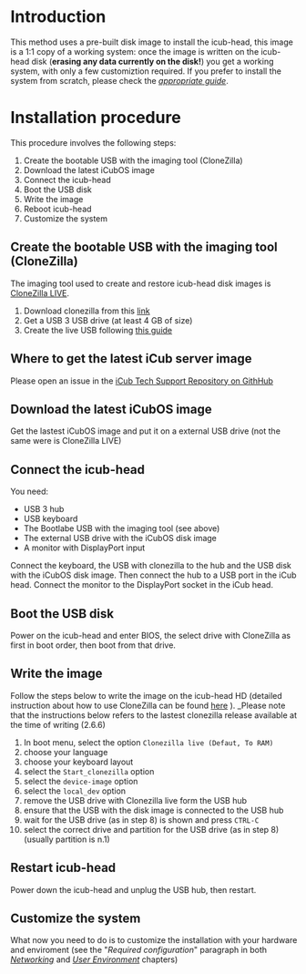 # Introduction

This method uses a pre-built disk image to install the icub-head, this image is a 1:1 copy of a working system: once the image is written on the icub-head disk (**erasing any data currently on the disk!**) you get a working system, with only a few customiztion required.
If you prefer to install the system from scratch, please check the [_appropriate guide_](installation-from-scratch.md).

# Installation procedure

This procedure involves the following steps:

1. Create the bootable USB with the imaging tool (CloneZilla)
2. Download the latest iCubOS image
3. Connect the icub-head
4. Boot the USB disk
5. Write the image
6. Reboot icub-head
7. Customize the system

## Create the bootable USB with the imaging tool (CloneZilla)

The imaging tool used to create and restore icub-head disk images is [CloneZilla LIVE](https://clonezilla.org/clonezilla-live.php).

1. Download clonezilla from this [link](https://clonezilla.org/downloads.php)
2. Get a USB 3 USB drive (at least 4 GB of size)
3. Create the live USB following [this guide](https://clonezilla.org/liveusb.php)

## Where to get the latest iCub server image

Please open an issue in the [iCub Tech Support Repository on GithHub](https://github.com/robotology/icub-tech-support/issues)

## Download the latest iCubOS image

Get the lastest iCubOS image and put it on a external USB drive (not the same were is CloneZilla LIVE)

## Connect the icub-head

You need:

- USB 3 hub
- USB keyboard
- The Bootlabe USB with the imaging tool (see above)
- The external USB drive with the iCubOS disk image
- A monitor with DisplayPort input

Connect the keyboard, the USB with clonezilla to the hub and the USB disk with the iCubOS disk image. Then connect the hub to a USB port in the iCub head.
Connect the monitor to the DisplayPort socket in the iCub head.

## Boot the USB disk

Power on the icub-head and enter BIOS, the select drive with CloneZilla as first in boot order, then boot from that drive.

## Write the image

Follow the steps below to write the image on the icub-head HD (detailed instruction about how to use CloneZilla can be found [here](https://clonezilla.org/clonezilla-usage/clonezilla-live-usage.php) ).
_Please note that the instructions below refers to the lastest clonezilla release available at the time of writing (2.6.6)

1. In boot menu, select the option `Clonezilla live (Defaut, To RAM)`
2. choose your language
3. choose your keyboard layout
4. select the `Start_clonezilla` option
5. select the `device-image` option
6. select the `local_dev` option
7. remove the USB drive with Clonezilla live form the USB hub
8. ensure that the USB with the disk image is connected to the USB hub
9. wait for the USB drive (as in step 8) is shown and press `CTRL-C`
10. select the correct drive and partition for the USB drive (as in step 8) (usually partition is n.1)

## Restart icub-head

Power down the icub-head and unplug the USB hub, then restart.

## Customize the system

What now you need to do is to customize the installation with your hardware and enviroment (see the "_Required configuration_" paragraph in both [_Networking_](networking.md) and [_User Environment_](user-env.md) chapters)
